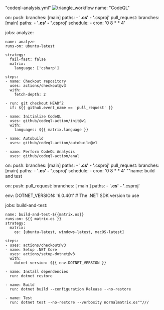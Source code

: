 "codeql-analysis.yml"
![triangle_workflow](https://github.com/Lukasz8181/Lukasz/assets/160709095/c41786c0-2056-45b5-8724-5a47aa80b469)
name: "CodeQL"

on:
  push:
    branches: [main]
    paths:
    - '**.cs'
    - '**.csproj'
  pull_request:
    branches: [main]
    paths:
    - '**.cs'
    - '**.csproj'
  schedule:
    - cron: '0 8 * * 4'

jobs:
  analyze:

    name: analyze
    runs-on: ubuntu-latest

    strategy:
      fail-fast: false
      matrix:
        language: ['csharp']

    steps:
    - name: Checkout repository
      uses: actions/checkout@v3
      with:
        fetch-depth: 2

    - run: git checkout HEAD^2
      if: ${{ github.event_name == 'pull_request' }}

    - name: Initialize CodeQL
      uses: github/codeql-action/init@v1
      with:
        languages: ${{ matrix.language }}

    - name: Autobuild
      uses: github/codeql-action/autobuild@v1

    - name: Perform CodeQL Analysis
      uses: github/codeql-action/anal
on:
  push:
    branches: [main]
    paths:
    - '**.cs'
    - '**.csproj'
  pull_request:
    branches: [main]
    paths:
    - '**.cs'
    - '**.csproj'
  schedule:
    - cron: '0 8 * * 4'
""name: build and test

on:
  push:
  pull_request:
    branches: [ main ]
    paths:
    - '**.cs'
    - '**.csproj'

env:
  DOTNET_VERSION: '6.0.401' # The .NET SDK version to use

jobs:
  build-and-test:

    name: build-and-test-${{matrix.os}}
    runs-on: ${{ matrix.os }}
    strategy:
      matrix:
        os: [ubuntu-latest, windows-latest, macOS-latest]

    steps:
    - uses: actions/checkout@v3
    - name: Setup .NET Core
      uses: actions/setup-dotnet@v3
      with:
        dotnet-version: ${{ env.DOTNET_VERSION }}

    - name: Install dependencies
      run: dotnet restore
      
    - name: Build
      run: dotnet build --configuration Release --no-restore
    
    - name: Test
      run: dotnet test --no-restore --verbosity normalmatrix.os""///
